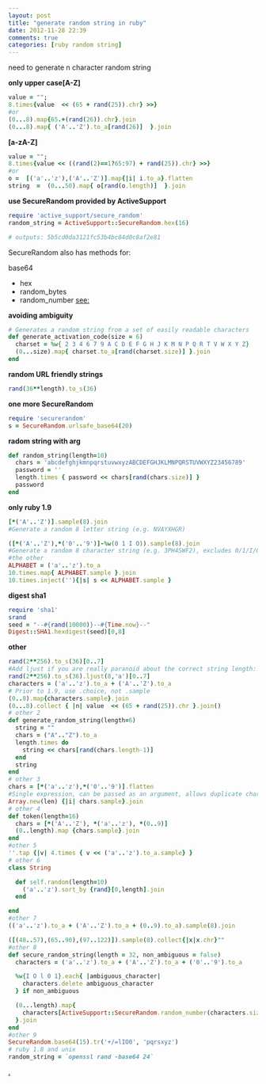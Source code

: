 ```yaml
---
layout: post
title: "generate random string in ruby"
date: 2012-11-28 22:39
comments: true
categories: [ruby random string] 
---
```

need to generate n character random string

**only upper case[A-Z]**
```ruby
value = ""; 
8.times{value  << (65 + rand(25)).chr} >>}
#or
(0...8).map{65.+(rand(26)).chr}.join
(0...8).map{ ('A'..'Z').to_a[rand(26)]  }.join
```
**[a-zA-Z]**
```ruby
value = ""; 
8.times{value << ((rand(2)==1?65:97) + rand(25)).chr} >>}
#or
o =  [('a'..'z'),('A'..'Z')].map{|i| i.to_a}.flatten
string  =  (0...50).map{ o[rand(o.length)]  }.join
```
**use SecureRandom provided by ActiveSupport**

```ruby
require 'active_support/secure_random'
random_string = ActiveSupport::SecureRandom.hex(16)

# outputs: 5b5cd0da3121fc53b4bc84d0c8af2e81
```

SecureRandom also has methods for:

base64
* hex
* random_bytes
* random_number
[see:](http://api.rubyonrails.org/v3.0.9/classes/ActiveSupport/SecureRandom.html)

**avoiding ambiguity**
```ruby
# Generates a random string from a set of easily readable characters
def generate_activation_code(size = 6)
  charset = %w{ 2 3 4 6 7 9 A C D E F G H J K M N P Q R T V W X Y Z}
  (0...size).map{ charset.to_a[rand(charset.size)] }.join
end
```

**random URL friendly strings**

```ruby
rand(36**length).to_s(36)
```

**one more SecureRandom**
```ruby
require 'securerandom'
s = SecureRandom.urlsafe_base64(20)
```
**radom string with arg**
```ruby
def random_string(length=10)
  chars = 'abcdefghjkmnpqrstuvwxyzABCDEFGHJKLMNPQRSTUVWXYZ23456789'
  password = ''
  length.times { password << chars[rand(chars.size)] }
  password
end
```
**only ruby 1.9**

```ruby
[*('A'..'Z')].sample(8).join
#Generate a random 8 letter string (e.g. NVAYXHGR)

([*('A'..'Z'),*('0'..'9')]-%w(0 1 I O)).sample(8).join
#Generate a random 8 character string (e.g. 3PH4SWF2), excludes 0/1/I/O. Ruby 1.9
#the other
ALPHABET = ('a'..'z').to_a
10.times.map{ ALPHABET.sample }.join
10.times.inject(''){|s| s << ALPHABET.sample }
```
**digest sha1**
```ruby
require 'sha1'
srand
seed = "--#{rand(10000)}--#{Time.now}--"
Digest::SHA1.hexdigest(seed)[0,8]
```

**other**
```ruby
rand(2**256).to_s(36)[0..7]
#Add ljust if you are really paranoid about the correct string length:
rand(2**256).to_s(36).ljust(8,'a')[0..7]
characters = ('a'..'z').to_a + ('A'..'Z').to_a
# Prior to 1.9, use .choice, not .sample
(0..8).map{characters.sample}.join
(0...8).collect { |n| value  << (65 + rand(25)).chr }.join()
# other 2
def generate_random_string(length=6)
  string = ""
  chars = ("A".."Z").to_a
  length.times do
    string << chars[rand(chars.length-1)]
  end
  string
end
# other 3
chars = [*('a'..'z'),*('0'..'9')].flatten
#Single expression, can be passed as an argument, allows duplicate characters:
Array.new(len) {|i| chars.sample}.join
# other 4
def token(length=16)
  chars = [*('A'..'Z'), *('a'..'z'), *(0..9)]
  (0..length).map {chars.sample}.join
end
#other 5
''.tap {|v| 4.times { v << ('a'..'z').to_a.sample} }
# other 6
class String

  def self.random(length=10)
    ('a'..'z').sort_by {rand}[0,length].join
  end

end
#other 7
(('a'..'z').to_a + ('A'..'Z').to_a + (0..9).to_a).sample(8).join

([(48..57),(65..90),(97..122)]).sample(8).collect{|x|x.chr}""
#other 8
def secure_random_string(length = 32, non_ambiguous = false)
  characters = ('a'..'z').to_a + ('A'..'Z').to_a + ('0'..'9').to_a

  %w{I O l 0 1}.each{ |ambiguous_character| 
    characters.delete ambiguous_character 
  } if non_ambiguous

  (0...length).map{
    characters[ActiveSupport::SecureRandom.random_number(characters.size)]
  }.join
end
#other 9 
SecureRandom.base64(15).tr('+/=lIO0', 'pqrsxyz')
# ruby 1.8 and unix
random_string = `openssl rand -base64 24`
```
[.](http://stackoverflow.com/questions/88311/how-best-to-generate-a-random-string-in-ruby)
